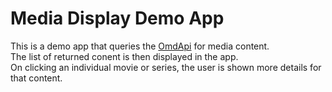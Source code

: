 # Media Display Demo App

This is a demo app that queries the [OmdApi](https://www.omdbapi.com/) for media content.<br/>
The list of returned conent is then displayed in the app.<br/>
On clicking an individual movie or series, the user is shown more details for that content.<br/>
